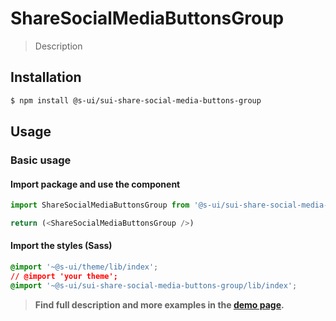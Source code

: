 # ShareSocialMediaButtonsGroup

> Description

<!-- ![](./assets/preview.png) -->

## Installation

```sh
$ npm install @s-ui/sui-share-social-media-buttons-group
```

## Usage

### Basic usage

#### Import package and use the component

```js
import ShareSocialMediaButtonsGroup from '@s-ui/sui-share-social-media-buttons-group'

return (<ShareSocialMediaButtonsGroup />)
```

#### Import the styles (Sass)

```css
@import '~@s-ui/theme/lib/index';
// @import 'your theme';
@import '~@s-ui/sui-share-social-media-buttons-group/lib/index';
```


> **Find full description and more examples in the [demo page](#).**